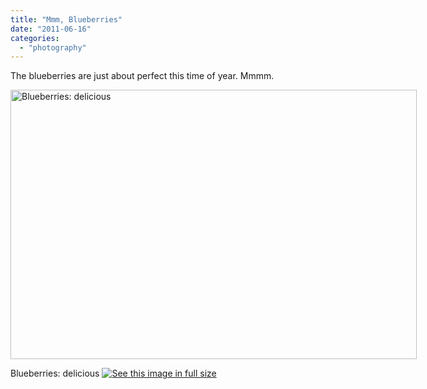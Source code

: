 ```yaml
---
title: "Mmm, Blueberries"
date: "2011-06-16"
categories: 
  - "photography"
---
```

The blueberries are just about perfect this time of year. Mmmm.

<div class='wp-caption aligncenter' style='width: 660px; margin-left: auto; margin-right: auto;'>
<img width='650px' height='431px' alt="Blueberries: delicious" title='Blueberries: delicious' src='/uploads/2011/06/blueberry/Macro_004_m.jpg'>
<p class='wp-caption-text'>Blueberries: delicious <a href='/uploads/2011/06/blueberry/Macro_004_l.jpg'><img alt='See this image in full size' src='/static/fs_img.jpg' /></a></p>
</div>

